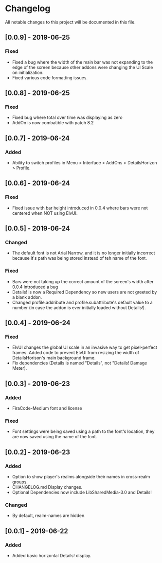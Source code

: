 # Changelog
All notable changes to this project will be documented in this file.

## [0.0.9] - 2019-06-25
### Fixed
- Fixed a bug where the width of the main bar was not expanding to the edge of the screen because other addons were changing the UI Scale on initialization.
- Fixed various code formatting issues.

## [0.0.8] - 2019-06-25
### Fixed
- Fixed bug where total over time was displaying as zero
- AddOn is now combatible with patch 8.2

## [0.0.7] - 2019-06-24
### Added
- Ability to switch profiles in Menu > Interface > AddOns > DetailsHorizon > Profile.

## [0.0.6] - 2019-06-24
### Fixed
- Fixed issue with bar height introduced in 0.0.4 where bars were not centered when NOT using ElvUI.

## [0.0.5] - 2019-06-24
### Changed
- The default font is not Arial Narrow, and it is no longer initially incorrect because it's path was being stored instead of teh name of the font.
### Fixed
- Bars were not taking up the correct amount of the screen's width after 0.0.4 introduced a bug
- Details! is now a Required Dependency so new users are not greeted by a blank addon.
- Changed profile.addribute and profile.subattribute's default value to a number (in case the addon is ever initially loaded without Details!).

## [0.0.4] - 2019-06-24
### Fixed
- ElvUI changes the global UI scale in an invasive way to get pixel-perfect frames. Added code to prevent ElvUI from resizing the width of DetailsHorison's main background frame.
- Fix dependencies (Details is named "Details", not "Details! Damage Meter).

## [0.0.3] - 2019-06-23
### Added
- FiraCode-Medium font and license

### Fixed
- Font settings were being saved using a path to the font's location, they are now saved using the name of the font.

## [0.0.2] - 2019-06-23
### Added
- Option to show player's realms alongside their names in cross-realm groups.
- CHANGELOG.md Display changes.
- Optional Dependencies now include LibSharedMedia-3.0 and  Details!
### Changed
- By default, realm-names are hidden.

## [0.0.1] - 2019-06-22
### Added
- Added basic horizontal Details! display.
